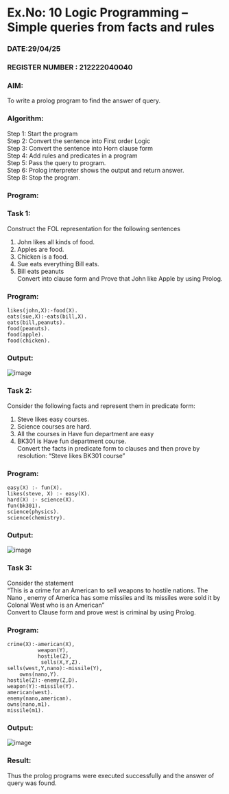 # Ex.No: 10  Logic Programming –  Simple queries from facts and rules
### DATE:29/04/25                                                                            
### REGISTER NUMBER : 212222040040
### AIM: 
To write a prolog program to find the answer of query. 
###  Algorithm:
 Step 1: Start the program <br> 
 Step 2: Convert the sentence into First order Logic  <br> 
 Step 3:  Convert the sentence into Horn clause form  <br> 
 Step 4: Add rules and predicates in a program   <br> 
 Step 5:  Pass the query to program. <br> 
 Step 6: Prolog interpreter shows the output and return answer. <br> 
 Step 8:  Stop the program.
### Program:
### Task 1:
Construct the FOL representation for the following sentences <br> 
1.	John likes all kinds of food.  <br> 
2.	Apples are food.  <br> 
3.	Chicken is a food.  <br> 
4.	Sue eats everything Bill eats. <br> 
5.	 Bill eats peanuts  <br> 
   Convert into clause form and Prove that John like Apple by using Prolog. <br> 
### Program:
```
likes(john,X):-food(X).
eats(sue,X):-eats(bill,X).
eats(bill,peanuts).
food(peanuts).
food(apple).
food(chicken).
```
### Output:

![image](https://github.com/user-attachments/assets/4b71c9d8-1a6b-47ff-ad0f-298025b18d47)


### Task 2:
Consider the following facts and represent them in predicate form: <br>              
1.	Steve likes easy courses. <br> 
2.	Science courses are hard. <br> 
3. All the courses in Have fun department are easy <br> 
4. BK301 is Have fun department course.<br> 
Convert the facts in predicate form to clauses and then prove by resolution: “Steve likes BK301 course”<br> 

### Program:

```
easy(X) :- fun(X).
likes(steve, X) :- easy(X).
hard(X) :- science(X).
fun(bk301).
science(physics).
science(chemistry).
```


### Output:
![image](https://github.com/user-attachments/assets/722eee40-1567-415a-8a70-70ff154c0662)


### Task 3:
Consider the statement <br> 
“This is a crime for an American to sell weapons to hostile nations. The Nano , enemy of America has some missiles and its missiles were sold it by Colonal West who is an American” <br> 
Convert to Clause form and prove west is criminal by using Prolog.<br> 
### Program:

```
crime(X):-american(X),
          weapon(Y),
          hostile(Z),
           sells(X,Y,Z).
sells(west,Y,nano):-missile(Y),
    owns(nano,Y).
hostile(Z):-enemy(Z,D).
weapon(Y):-missile(Y).
american(west).
enemy(nano,american).
owns(nano,m1).
missile(m1).
```

### Output:

![image](https://github.com/user-attachments/assets/3434f545-76bc-4a01-9b7a-1d1c7964d8ff)


### Result:
Thus the prolog programs were executed successfully and the answer of query was found.
